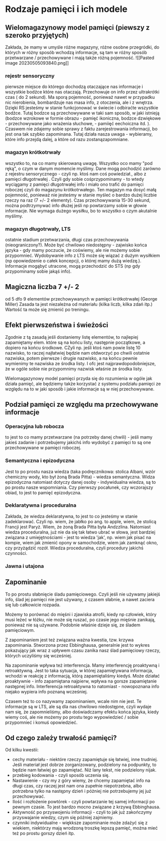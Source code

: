 # Rodzaje pamięci i ich modele
## Wielomagazynowy model pamięci (piewszy z szeroko przyjętych)

Zakłada, że mamy w umyśle różne magazyny, różne osobne przegródki, do których w różny sposób wchodzą informacje, są tam w różny sposób przetwarzane / przechowywane i mają także różną pojemność. 
![[Pasted image 20230505093840.png]]
### rejestr sensoryczny
pierwsze miejsce do którego dochodzą otaczające nas informacje i wszystkie bodźce które nas otaczają. Przechowuje on info przez ultrakrótki czas ( do 2 sekund). Ma sporą pojemność, ponieważ nawet w przypadku nic nierobienia, bombardzuje nas masa info, z otoczenia, ale i z wnętrza. Dzięki RS jesteśmy w stanie funkcjonować w świecie i odbiraćte wszystkie bodźce. Tutaj bodzce są przechowywane w taki sam sposób, w jaki istnieją (bodzce wzrokowe w formie obrazu - pamięć ikoniczna, bodzce dzwiękowe - przechowywane jako wrażenia słuchowe, - pamiięć eechoiczna itd. ). Czaswem nie zdajemy sobie sprawy z faktu zarejestrowania informacji, bo jest ona tak szybko zapominana.
Tutaj działa nasza uwaga - wybieramy, które info przejdą dalej, a które od razu zostanązapomniane. 


### magazyn krótkotrwały 
wszystko to, na co mamy skierowaną uwagę. Wszystko oco mamy "pod ręką", o czym w danym momencie myślimy. Dane mogą pochodzić zarówno z rejestru sensorycznego  - czyli np. ktoś nam coś powiedział., albo z pamięci długotrwałej .
Czyli gdy sobie cośprzypominamy - to wtedy wyciągamy z pamięci długotrwałej info i miało ono trafić do pamięci roboczej czyli do magazynu krótkotrwałego. Ten magazyn ma dosyć małą pojemność, ponieważ nie jesteśmy w stanie myśleć o bardzo dużej liczbie rzeczy na raz (7 +/- 2 elementy).  Czas przechowywania 15-30 sekund, można podtrzymywać info dłużej jeśli np powtarzamy sobie w głowie informacje. Nie wymaga dużego wysiłku, bo to wszystko o czym akutalnie myślimy. 

### magazyn długotrwały, LTS
ostatnie stadium przetwarzania, długi czas przechowywania (nieograniczony?). Może być chwilowo niedostępny - zajwisko końca języka - gdy mamy poczucie, że coświemy, ale nie możemy sobie przypomnieć. Wydobywanie info z LTS może się wiązać z dużym wysiłkiem (np opowiedzenie o całek koncepcji, o której mamy dużą wiedzę.). Informacje mogąbyć utracone, mogą przechodzić do STS (np gdy przypominamy sobie jakąś info). 

## Magiczna liczba 7 +/- 2
od 5 dfo 9 elementów przechowywanych w pamięci krótkotrwałej (George Miller)
Zasada ta jest niezależna od materiału (kilka liczb, kilka zdań itp.)
Wartość ta może się zmienić po treningu.

## Efekt pierwszeństwa i świeżości

Zgodnie z tą zasadą jeśli dostaniemy listę elementów, to najlepiej zapamiętamy elem. które są na końcu listy, następnie początkowe, a dopiero na końcu środkowe. CZyli np. jeśli ktoś nam powie listę 10 nazwisko, to raczej najłatwiej będzie nam otdworzyć po chwili ostatnie nazwiska, potem pierwsze i drugie nazwisko, a na końcu pewnie wymienimy te nazwiska ze środka listy. I ofc jest najprawdopodobniejsze, że w ogóle sobie nie przypomnimy nazwisk właśnie ze środka listy.

Wielomagazynowy model pamięci przyda się do rozumienia w ogóle jak działa pamięć, ale będziemy także korzystać z systemu podziału pamięci ze względu na to w jaki sposób i jakie informacje są w niej przechowywane.

## Podział pamięci ze względu ma przechowywane informacje
### Operacyjna lub robocza
to jest to co mamy przetwarzane (na potrzeby danej chwili) - jeśli mamy jakieś zadanie i potrzebujemy jakichś info wydobyć z pamięci to są one przechowywane w pamięci roboczej.

### Semantyczna i epizodyczna
Jest to po prostu nasza wiedza (taka podręcznikowa: stolica Albani, wzór chemiczny wody, kto był żoną Brada Pitta)  - wiedza semantyczna. Widza epizodyczna natomiast dotyczy danej osoby - indywidualna wiedza, są to po prostu nasze wspomniania. Czy pierwszy pocałunek, czy wczorajszy obiad, to jest to pamięć epizodyczna. 

### Deklaratywna i proceduralna
Zakłada, że wiedza deklaratywna, to jest to co jesteśmy w stanie zadeklarować. Czyli np. wiem, że jabłko po ang. to apple, wiem, że stolicą Francji jest Paryż. Wiem, że żoną Brada Pitta była Andzzlina. Natomiast wiedza proceduralna, już nie da się tak łatwo ubrać w słowa, jest bardziej związana z umiejętnościami - jest to wiedza 'jak', np. wiem jak pisać na kompie, wiem jak zmienić opony w samochodzie, wiem jak zamknąć okno, czy przyżądzić rozół. Wiedza proceduralna, czyli procedury jakichś czynności.

### Jawna i utajona


## Zapominanie
To po prostu słabnięcie śladu pamięciowego. Czyli jeśli nie używamy jakiejś info, ślad jej pamięci nie jest używany, z czasem słabnie, a nawet zaciera się lub całkowicie rozpada. 

Możemy to porównać do mięśni i zjawiska atrofii, kiedy np człowiek, który musi leżeć w łóżku, nie może się ruszać, po czasie jego mięśnie zanikają, ponieważ nie są używane. Podobnie właśnie dzieje się, ze śladem pamięciowym. 

Z zapominaniem jest też związana ważna kwestia, tzw. krzywa zapominania. Stworzona przez Ebbinghausa, generalnie jest to wykres pokazujący jak wraz z upływem czasu zanika nasz ślad pamięciowy rzeczy, których uczyliśmy się wcześniej. 

Na zapominanie wpływa też interferencja. Mamy interferencję proaktywną i retroaktywną. Jest to taka sytuacja, w której zapamiętywana informacja, wchodzi w reakcję z informacją, którą zapamiętaliśmy kiedyś. Może działać proaktywnie - info zapamiętana najpierw, wpływa na gorsze zapamiętanie następnej info. Interferencja retroaktywna to natomiast - nowopoznana info niejako wypiera info poznaną wcześniej.

Czasem też to co nazywamy zapominaniem, wcale nim nie jest. Te informacje są w LTS, ale są dla nas chwilowo niedostępne, czyli wydaje nam się, że zapomnieliśmy, albo doświadczamy efektu końca języka, kiedy wiemy coś, ale nie możemy po prostu tego wypowiedzieć / sobie przypomnieć i komuś opowiedzieć. 

## Od czego zależy trwałość pamięci?
Od kilku kwestii:
- cechy materiału - niektóre rzeczy zapamiętuje się łatwiej, inne trudniej. Jeśli materiał jest dobrze zorganizowany, podzielony na podpunkty, to będzie nam łatwiej go zapamiętać. Niż lany tekst, nie podzielony nijak.  
- przebieg kodowania - czyli sposób uczenia się.
- Nastawienie - czy my z góry wiemy, że chcemy zapamiętać info na długi czas, czy raczej jest nam ona zupełnie niepotrzebna, albo potrzebna tylko na następny dzień i póżniej nie potrzebujemy jej już przechowywać.
- Ilość i rozłożenie powtórek - czyli powtarzanie tej samej informacji po pewnym czasie. To jest bardzo mocno związane z krzywą Ebbinghausa. 
- Aktywność po przyswojeniu informacji - czyli to jak już zakończymy przyswajanie wiedzy, czym się później zajmiemy. 
- czynniki indywidualne - więkksze zapominanie może zdażyć się z wiekiem, niektórzy mają wrodzoną troszkę lepszą pamięć, można mieć też po prostu gorszy dzień itp. 